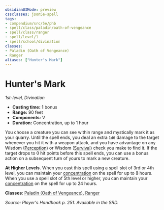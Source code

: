 ```yaml
---
obsidianUIMode: preview
cssclasses: json5e-spell
tags:
- compendium/src/5e/phb
- spell/class/paladin/oath-of-vengeance
- spell/class/ranger
- spell/level/1
- spell/school/divination
classes:
- Paladin (Oath of Vengeance)
- Ranger
aliases: ["Hunter's Mark"]
---
```

# Hunter's Mark
*1st-level, Divination*  

- **Casting time:** 1 bonus
- **Range:** 90 feet
- **Components:** V
- **Duration:** Concentration, up to 1 hour

You choose a creature you can see within range and mystically mark it as your quarry. Until the spell ends, you deal an extra `1d6` damage to the target whenever you hit it with a weapon attack, and you have advantage on any Wisdom ([Perception](/3-Mechanics/CLI/rules/skills.md#Perception)) or Wisdom ([Survival](/3-Mechanics/CLI/rules/skills.md#Survival)) check you make to find it. If the target drops to 0 hit points before this spell ends, you can use a bonus action on a subsequent turn of yours to mark a new creature.

**At Higher Levels.** When you cast this spell using a spell slot of 3rd or 4th level, you can maintain your [concentration](/3-Mechanics/CLI/rules/conditions.md#concentration) on the spell for up to 8 hours. When you use a spell slot of 5th level or higher, you can maintain your [concentration](/3-Mechanics/CLI/rules/conditions.md#concentration) on the spell for up to 24 hours.

**Classes**: [Paladin (Oath of Vengeance)](/3-Mechanics/CLI/classes/paladin-oath-of-vengeance.md), [Ranger](/3-Mechanics/CLI/classes/ranger.md)

*Source: Player's Handbook p. 251. Available in the SRD.*